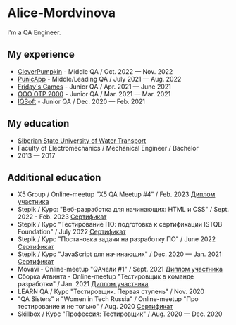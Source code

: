 # Alice-Mordvinova
I'm a QA Engineer.

## My experience
- [CleverPumpkin](https://career.habr.com/companies/cleverpumpkin) - Middle QA / Oct. 2022 — Nov. 2022
- [PunicApp](https://career.habr.com/companies/punicapp) - Middle/Leading QA / July 2021 — Aug. 2022
- [Friday`s Games](https://career.habr.com/companies/fridaysgames) - Junior QA / Apr. 2021 — June 2021
- [ООО ОТР 2000](https://career.habr.com/companies/otr) - Junior QA / Mar. 2021 — Mar. 2021
- [IQSoft](https://career.habr.com/companies/iqsoft) - Junior QA / Dec. 2020 — Feb. 2021

## My education
- [Siberian State University of Water Transport](https://career.habr.com/universities/6356)
- Faculty of Electromechanics / Mechanical Engineer / Bachelor
- 2013 — 2017

## Additional education
- X5 Group / Online-meetup "X5 QA Meetup #4" / Feb. 2023 [Диплом участника](https://hsto.org/getpro/moikrug/uploads/additional_education/000/108/754/diploma/f0c12d907de47538036d2208ea38ddeb.png)
- Stepik / Курс: "Веб-разработка для начинающих: HTML и CSS" / Sept. 2022 - Feb. 2023 [Сертификат]()
- Stepik / Курс "Тестирование ПО: подготовка к сертификации ISTQB Foundation" / July 2022 [Сертификат]()
- Stepik / Курс "Постановка задачи на разработку ПО" / June 2022 [Сертификат]()
- Stepik / Курс "JavaScript для начинающих" / Dec. 2020 — Jan. 2021 [Сертификат]()
- Movavi - Online-meetup "QAчели #1" / Sept. 2021 [Диплом участника]()
- Сборка Атвинта - Online-meetup "Тестировщик в команде разработки" / Jan. 2021 [Диплом участника]()
- LEARN QA / Курс "Тестировщик. Первая ступень" / Nov. 2020
- "QA Sisters" и "Women in Tech Russia" / Online-meetup "Про тестирование и не только" / Aug. 2020 [Сертификат]()
- Skillbox / Курс "Профессия: Тестировщик" / Aug. 2020 — Dec. 2020
